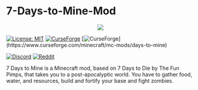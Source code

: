 # 7-Days-to-Mine-Mod

<p align="center"><img src="https://s26.postimg.cc/arjuwct7t/logo.png"></p>

[![License: MIT](https://img.shields.io/badge/License-MIT-yellow.svg)](https://opensource.org/licenses/MIT)
[![CurseForge](https://cf.way2muchnoise.eu/222025.svg)](https://www.curseforge.com/minecraft/mc-mods/days-to-mine)
[![CurseForge](https://cf.way2muchnoise.eu/versions/For%20MC_222025_all.svg?)](https://www.curseforge.com/minecraft/mc-mods/days-to-mine)

[![Discord](https://img.shields.io/discord/765992108602687558.svg?style=for-the-badge)](https://discord.gg/sJQWn8p)
[![Reddit](https://img.shields.io/reddit/subreddit-subscribers/7DaysToMine?style=for-the-badge)](https://www.reddit.com/r/7DaysToMine)

7 Days to Mine is a Minecraft mod, based on 7 Days to Die by The Fun Pimps, that takes you to a post-apocalyptic world. You have to gather food, water, and resources, build and fortify your base and fight zombies.
